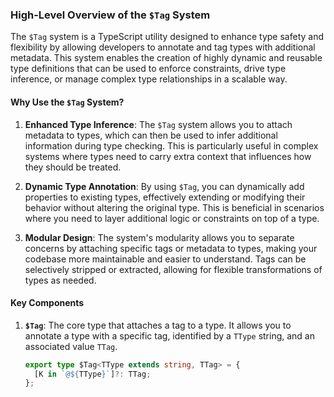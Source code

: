 ### High-Level Overview of the `$Tag` System

The `$Tag` system is a TypeScript utility designed to enhance type safety and flexibility by allowing developers to annotate and tag types with additional metadata. This system enables the creation of highly dynamic and reusable type definitions that can be used to enforce constraints, drive type inference, or manage complex type relationships in a scalable way.

#### Why Use the `$Tag` System?

1. **Enhanced Type Inference**: The `$Tag` system allows you to attach metadata to types, which can then be used to infer additional information during type checking. This is particularly useful in complex systems where types need to carry extra context that influences how they should be treated.

2. **Dynamic Type Annotation**: By using `$Tag`, you can dynamically add properties to existing types, effectively extending or modifying their behavior without altering the original type. This is beneficial in scenarios where you need to layer additional logic or constraints on top of a type.

3. **Modular Design**: The system's modularity allows you to separate concerns by attaching specific tags or metadata to types, making your codebase more maintainable and easier to understand. Tags can be selectively stripped or extracted, allowing for flexible transformations of types as needed.

#### Key Components

1. **`$Tag`**: The core type that attaches a tag to a type. It allows you to annotate a type with a specific tag, identified by a `TType` string, and an associated value `TTag`.
   ```typescript
   export type $Tag<TType extends string, TTag> = {
     [K in `@${TType}`]?: TTag;
   };
   ```
